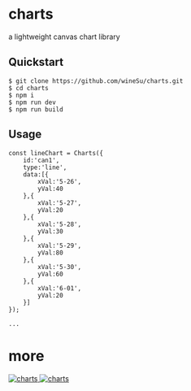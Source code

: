 # charts 

a lightweight canvas chart library


## Quickstart

```
$ git clone https://github.com/wineSu/charts.git
$ cd charts
$ npm i
$ npm run dev
$ npm run build
```

## Usage

```
const lineChart = Charts({
    id:'can1',
    type:'line',
    data:[{
        xVal:'5-26',
        yVal:40
    },{
        xVal:'5-27',
        yVal:20
    },{
        xVal:'5-28',
        yVal:30
    },{
        xVal:'5-29',
        yVal:80
    },{
        xVal:'5-30',
        yVal:60
    },{
        xVal:'6-01',
        yVal:20
    }]
});

... 

```
# more
<a href="https://www.gitsu.cn/article79">
    <img src="https://img.shields.io/badge/charts-介绍-brightgreen" alt="charts" />
</a>
<a href="https://winesu.github.io/charts/dist/index.html?s==22">
    <img src="https://img.shields.io/badge/charts-预览-brightgreen" alt="charts" />
</a>
